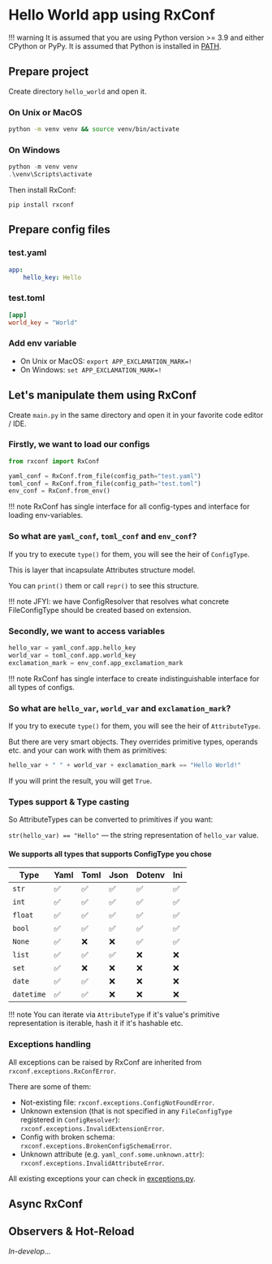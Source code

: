 # Hello World app using RxConf

!!! warning
    It is assumed that you are using Python version >= 3.9 and either CPython or PyPy.
    It is assumed that Python is installed in [PATH](https://en.wikipedia.org/wiki/PATH_\(variable\)).

## Prepare project

Create directory `hello_world` and open it.

### On Unix or MacOS

```bash
python -m venv venv && source venv/bin/activate
```

### On Windows

```powershell
python -m venv venv
.\venv\Scripts\activate
```

Then install RxConf:

```shell
pip install rxconf
```

## Prepare config files

### test.yaml

```yaml
app:
    hello_key: Hello
```

### test.toml

```toml
[app]
world_key = "World"
```

### Add env variable

- On Unix or MacOS: `export APP_EXCLAMATION_MARK=!`
- On Windows: `set APP_EXCLAMATION_MARK=!`

## Let's manipulate them using RxConf

Create `main.py` in the same directory and open it in your favorite code editor / IDE.

### Firstly, we want to load our configs

```python
from rxconf import RxConf

yaml_conf = RxConf.from_file(config_path="test.yaml")
toml_conf = RxConf.from_file(config_path="test.toml")
env_conf = RxConf.from_env()
```

!!! note
    RxConf has single interface for all config-types and interface for loading env-variables.

### So what are `yaml_conf`, `toml_conf` and `env_conf`?

If you try to execute `type()` for them, you will see the heir of `ConfigType`.

This is layer that incapsulate Attributes structure model.

You can `print()` them or call `repr()` to see this structure.

!!! note
    JFYI: we have ConfigResolver that resolves what concrete FileConfigType should be created based on extension.

### Secondly, we want to access variables

```python
hello_var = yaml_conf.app.hello_key
world_var = toml_conf.app.world_key
exclamation_mark = env_conf.app_exclamation_mark
```

!!! note
    RxConf has single interface to create indistinguishable interface for all types of configs.

### So what are `hello_var`, `world_var` and `exclamation_mark`?

If you try to execute `type()` for them, you will see the heir of `AttributeType`.

But there are very smart objects.
They overrides primitive types, operands etc. and your can work with them as primitives:

```python
hello_var + " " + world_var + exclamation_mark == "Hello World!"
```

If you will print the result, you will get `True`.

### Types support & Type casting

So AttributeTypes can be converted to primitives if you want:

`str(hello_var) == "Hello"` — the string representation of `hello_var` value.

#### We supports all types that supports ConfigType you chose

| Type       | Yaml           | Toml           | Json           | Dotenv         | Ini            |
|------------|----------------|----------------|----------------|----------------|----------------|
| `str`      | ✅              | ✅              | ✅              | ✅              | ✅              |
| `int`      | ✅              | ✅              | ✅              | ✅              | ✅              |
| `float`    | ✅              | ✅              | ✅              | ✅              | ✅              |
| `bool`     | ✅              | ✅              | ✅              | ✅              | ✅              |
| `None`     | ✅              | ❌              | ❌              | ✅              | ✅              |
| `list`     | ✅              | ✅              | ✅              | ❌              | ❌              |
| `set`      | ✅              | ❌              | ❌              | ❌              | ❌              |
| `date`     | ✅              | ✅              | ❌              | ❌              | ❌              |
| `datetime` | ✅              | ✅              | ❌              | ❌              | ❌              |

!!! note
    You can iterate via `AttributeType` if it's value's primitive representation is iterable,
    hash it if it's hashable etc.

### Exceptions handling

All exceptions can be raised by RxConf are inherited from `rxconf.exceptions.RxConfError`.

There are some of them:

- Not-existing file: `rxconf.exceptions.ConfigNotFoundError`.
- Unknown extension (that is not specified in any `FileConfigType` registered in `ConfigResolver`): `rxconf.exceptions.InvalidExtensionError`.
- Config with broken schema: `rxconf.exceptions.BrokenConfigSchemaError`.
- Unknown attribute (e.g. `yaml_conf.some.unknown.attr`): `rxconf.exceptions.InvalidAttributeError`.

All existing exceptions your can check in [exceptions.py](https://github.com/realkarych/rxconf/blob/main/rxconf/exceptions.py).

## Async RxConf

## Observers & Hot-Reload

*In-develop...*
